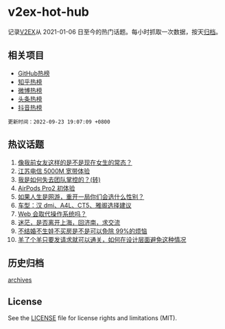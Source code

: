 # v2ex-hot-hub

 记录[V2EX](https://www.v2ex.com/)从 2021-01-06 日至今的热门话题。每小时抓取一次数据，按天[归档](archives)。
 
 ## 相关项目

- [GitHub热榜](https://github.com/snaildev/github-hot-hub)
- [知乎热榜](https://github.com/snaildev/zhihu-hot-hub)
- [微博热榜](https://github.com/snaildev/weibo-hot-hub)
- [头条热榜](https://github.com/snaildev/toutiao-hot-hub)
- [抖音热榜](https://github.com/snaildev/douyin-hot-hub)


 `更新时间：2022-09-23 19:07:09 +0800`

## 热议话题

1. [像我前女友这样的是不是现在女生的常态？](https://www.v2ex.com/t/882353)
1. [江苏电信 5000M 宽带体验](https://www.v2ex.com/t/882261)
1. [我是如何失去团队掌控的？(转)](https://www.v2ex.com/t/882400)
1. [AirPods Pro2 初体验](https://www.v2ex.com/t/882311)
1. [如果人生是网游，重开一局你们会选什么性别？](https://www.v2ex.com/t/882380)
1. [车型：汉 dmi、A4L、CT5、雅阁选择建议](https://www.v2ex.com/t/882331)
1. [Web 会取代操作系统吗？](https://www.v2ex.com/t/882341)
1. [迷茫，是否离开上海，回济南，求交流](https://www.v2ex.com/t/882291)
1. [不结婚不生娃不买房是不是可以免除 99%的烦恼](https://www.v2ex.com/t/882436)
1. [羊了个羊只要发请求就可以通关，如何在设计层面避免这种情况](https://www.v2ex.com/t/882304)

## 历史归档

[archives](archives)

## License

See the [LICENSE](LICENSE) file for license rights and limitations (MIT).
